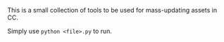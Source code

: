 This is a small collection of tools to be used for mass-updating assets in CC.

Simply use `python <file>.py` to run.